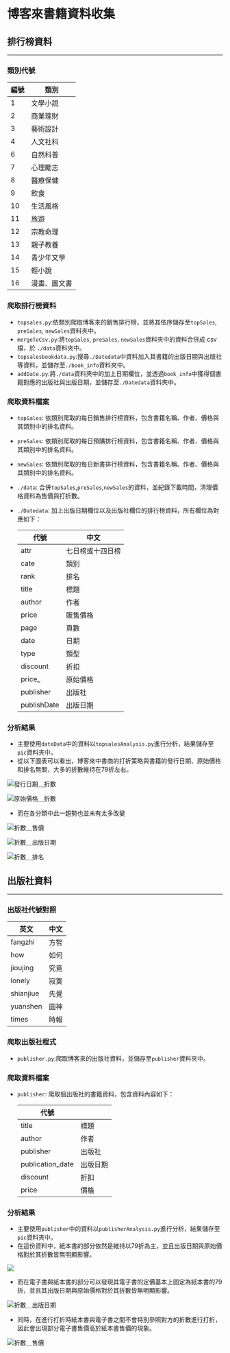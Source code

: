 # 博客來書籍資料收集

## 排行榜資料

---
### 類別代號

| 編號 | 類別        |
|----|------------|
| 1  | 文學小說     |
| 2  | 商業理財     |
| 3  | 藝術設計     |
| 4  | 人文社科     |
| 6  | 自然科普     |
| 7  | 心理勵志     |
| 8  | 醫療保健     |
| 9  | 飲食        |
| 10 | 生活風格     |
| 11 | 旅遊        |
| 12 | 宗教命理     |
| 13 | 親子教養     |
| 14 | 青少年文學    |
| 15 | 輕小說       |
| 16 | 漫畫、圖文書  |
### 爬取排行榜資料
- `topsales.py`:依類別爬取博客來的銷售排行榜，並將其依序儲存至`topSales`, 
`preSales`, `newSales`資料夾中。
- `mergeToCsv.py`:將`topSales`, `preSales`, `newSales`資料夾中的資料合併成 csv 檔，於
`./data`資料夾中。
- `topsalesbookdata.py`:搜尋`./Datedata`中資料加入其書籍的出版日期與出版社等資料，並儲存至`./book_info`資料夾中。
- `addDate.py`:將`./data`資料夾中的加上日期欄位，並透過`book_info`中獲得個書籍對應的出版社與出版日期，並儲存至`./Datedata`資料夾中。
### 爬取資料檔案
- `topSales`: 依類別爬取的每日銷售排行榜資料，包含書籍名稱、作者、價格與其類別中的排名資料。
- `preSales`: 依類別爬取的每日預購排行榜資料，包含書籍名稱、作者、價格與其類別中的排名資料。
- `newSales`: 依類別爬取的每日新書排行榜資料，包含書籍名稱、作者、價格與其類別中的排名資料。
- `./data`: 合併`topSales`,`preSales`,`newSales`的資料，並紀錄下載時間，清理價格資料為售價與打折數。
- `./Datedata`: 加上出版日期欄位以及出版社欄位的排行榜資料，所有欄位為對應如下：

  | 代號          | 中文       |
  |-------------|----------|
  | attr        | 七日榜或十四日榜 |
  | cate        | 類別       |
  | rank        | 排名       |
  | title       | 標題       |
  | author      | 作者       |
  | price       | 販售價格     |
  | page        | 頁數       |
  | date        | 日期       |
  | type        | 類型       |
  | discount    | 折扣       |
  | price_      | 原始價格     |
  | publisher   | 出版社      |
  | publishDate | 出版日期     |

### 分析結果
- 主要使用`dateData`中的資料以`topsalesAnalysis.py`進行分析，結果儲存至`pic`資料夾中。
- 從以下圖表可以看出，博客來中書商的打折策略與書籍的發行日期、原始價格和排名無關，大多的折數維持在79折左右。

![發行日期＿折數](./pics/KDE_plot.png)

![原始價格＿折數](./pics/KDE_plot_inipric.png)

- 而在各分類中此一趨勢也並未有太多改變

![折數＿售價](./pics/scatter_plot_initprice_discount.png)

![折數＿出版日期](./pics/scatter_plot_publishDate__discount.png)

![折數＿排名](./pics/scatter_plot_rank_discount.png)


## 出版社資料

---

### 出版社代號對照
| 英文      | 中文   |
|-----------|--------|
| fangzhi   | 方智   |
| how       | 如何   |
| jioujing  | 究竟   |
| lonely    | 寂寞   |
| shianjiue | 先覺   |
| yuanshen  | 圓神   |
| times     | 時報   |


### 爬取出版社程式
- `publisher.py`:爬取博客來的出版社資料，並儲存至`publisher`資料夾中。
### 爬取資料檔案
  - `publisher`: 爬取個出版社的書籍資料，包含資料內容如下：

    | 代號               |        |
    |------------------|------------|
    | title            | 標題       |
    | author           | 作者       |
    | publisher        | 出版社     |
    | publication_date | 出版日期   |
    | discount         | 折扣       |
    | price            | 價格       |

### 分析結果
- 主要使用`publisher`中的資料以`publisherAnalysis.py`進行分析，結果儲存至`pic`資料夾中。
- 在這份資料中，紙本書的部分依然是維持以79折為主，並且出版日期與原始價格對於其折數皆無明顯影響。

![](./pics/ebook_ver_publisher_discount_sns.png)

- 而在電子書與紙本書的部分可以發現其電子書的定價基本上固定為紙本書的79折，並且其出版日期與原始價格對於其折數皆無明顯影響。
  
![折數＿出版日期](./pics/ebook_ver_publisher_discount_on_origion_price_rate_by_original_price_scatter.png)

- 同時，在進行打折時紙本書與電子書之間不會特別參照對方的折數進行打折，因此會出現部分電子書售價高於紙本書售價的現象。

![折數＿售價](./pics/ebook_paper_price.png)

